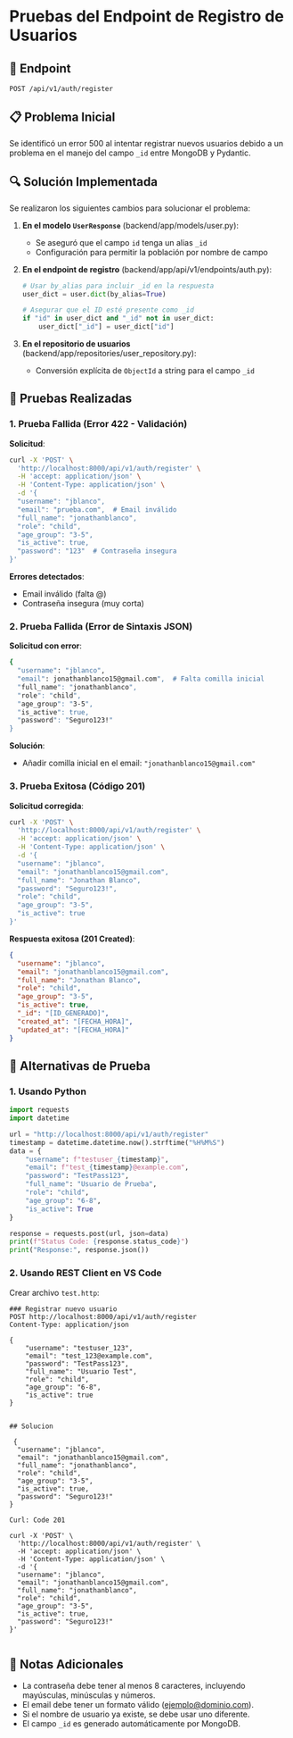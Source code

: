 # Pruebas del Endpoint de Registro de Usuarios

## 📌 Endpoint
```
POST /api/v1/auth/register
```

## 📋 Problema Inicial
Se identificó un error 500 al intentar registrar nuevos usuarios debido a un problema en el manejo del campo `_id` entre MongoDB y Pydantic.

## 🔍 Solución Implementada
Se realizaron los siguientes cambios para solucionar el problema:

1. **En el modelo `UserResponse`** (backend/app/models/user.py):
   - Se aseguró que el campo `id` tenga un alias `_id`
   - Configuración para permitir la población por nombre de campo

2. **En el endpoint de registro** (backend/app/api/v1/endpoints/auth.py):
   ```python
   # Usar by_alias para incluir _id en la respuesta
   user_dict = user.dict(by_alias=True)
   
   # Asegurar que el ID esté presente como _id
   if "id" in user_dict and "_id" not in user_dict:
       user_dict["_id"] = user_dict["id"]
   ```

3. **En el repositorio de usuarios** (backend/app/repositories/user_repository.py):
   - Conversión explícita de `ObjectId` a string para el campo `_id`

## 🧪 Pruebas Realizadas

### 1. Prueba Fallida (Error 422 - Validación)
**Solicitud**:
```bash
curl -X 'POST' \
  'http://localhost:8000/api/v1/auth/register' \
  -H 'accept: application/json' \
  -H 'Content-Type: application/json' \
  -d '{
  "username": "jblanco",
  "email": "prueba.com",  # Email inválido
  "full_name": "jonathanblanco",
  "role": "child",
  "age_group": "3-5",
  "is_active": true,
  "password": "123"  # Contraseña insegura
}'
```

**Errores detectados**:
- Email inválido (falta @)
- Contraseña insegura (muy corta)

### 2. Prueba Fallida (Error de Sintaxis JSON)
**Solicitud con error**:
```bash
{
  "username": "jblanco",
  "email": jonathanblanco15@gmail.com",  # Falta comilla inicial
  "full_name": "jonathanblanco",
  "role": "child",
  "age_group": "3-5",
  "is_active": true,
  "password": "Seguro123!"
}
```

**Solución**:
- Añadir comilla inicial en el email: `"jonathanblanco15@gmail.com"`

### 3. Prueba Exitosa (Código 201)
**Solicitud corregida**:
```bash
curl -X 'POST' \
  'http://localhost:8000/api/v1/auth/register' \
  -H 'accept: application/json' \
  -H 'Content-Type: application/json' \
  -d '{
  "username": "jblanco",
  "email": "jonathanblanco15@gmail.com",
  "full_name": "Jonathan Blanco",
  "password": "Seguro123!",
  "role": "child",
  "age_group": "3-5",
  "is_active": true
}'
```

**Respuesta exitosa (201 Created)**:
```json
{
  "username": "jblanco",
  "email": "jonathanblanco15@gmail.com",
  "full_name": "Jonathan Blanco",
  "role": "child",
  "age_group": "3-5",
  "is_active": true,
  "_id": "[ID_GENERADO]",
  "created_at": "[FECHA_HORA]",
  "updated_at": "[FECHA_HORA]"
}
```

## 📌 Alternativas de Prueba

### 1. Usando Python
```python
import requests
import datetime

url = "http://localhost:8000/api/v1/auth/register"
timestamp = datetime.datetime.now().strftime("%H%M%S")
data = {
    "username": f"testuser_{timestamp}",
    "email": f"test_{timestamp}@example.com",
    "password": "TestPass123",
    "full_name": "Usuario de Prueba",
    "role": "child",
    "age_group": "6-8",
    "is_active": True
}

response = requests.post(url, json=data)
print(f"Status Code: {response.status_code}")
print("Response:", response.json())
```

### 2. Usando REST Client en VS Code
Crear archivo `test.http`:
```http
### Registrar nuevo usuario
POST http://localhost:8000/api/v1/auth/register
Content-Type: application/json

{
    "username": "testuser_123",
    "email": "test_123@example.com",
    "password": "TestPass123",
    "full_name": "Usuario Test",
    "role": "child",
    "age_group": "6-8",
    "is_active": true
}


## Solucion

 {
  "username": "jblanco",
  "email": "jonathanblanco15@gmail.com",
  "full_name": "jonathanblanco",
  "role": "child",
  "age_group": "3-5",
  "is_active": true,
  "password": "Seguro123!"
}

Curl: Code 201

curl -X 'POST' \
  'http://localhost:8000/api/v1/auth/register' \
  -H 'accept: application/json' \
  -H 'Content-Type: application/json' \
  -d '{
  "username": "jblanco",
  "email": "jonathanblanco15@gmail.com",
  "full_name": "jonathanblanco",
  "role": "child",
  "age_group": "3-5",
  "is_active": true,
  "password": "Seguro123!"
}'


```

## 📝 Notas Adicionales
- La contraseña debe tener al menos 8 caracteres, incluyendo mayúsculas, minúsculas y números.
- El email debe tener un formato válido (ejemplo@dominio.com).
- Si el nombre de usuario ya existe, se debe usar uno diferente.
- El campo `_id` es generado automáticamente por MongoDB.
